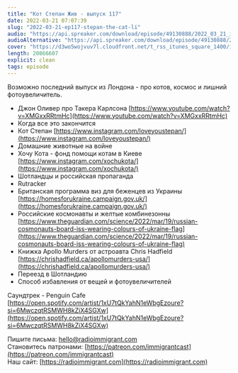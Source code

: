 ```yaml
---
title: "Кот Степан Жив - выпуск 117"
date: 2022-03-21 07:07:39
slug: "2022-03-21-ep117-stepan-the-cat-li"
audio: "https://api.spreaker.com/download/episode/49130888/2022_03_21_icast_ep117_stepan_the_cat_lives.mp3"
audioAlternative: "https://api.spreaker.com/download/episode/49130888/2022_03_21_icast_ep117_stepan_the_cat_lives.mp3"
cover: "https://d3wo5wojvuv7l.cloudfront.net/t_rss_itunes_square_1400/images.spreaker.com/original/de82818ef320522383a459583bf8a244.jpg"
length: 20866607
explicit: clean
tags: episode
---
```


Возможно последний выпуск из Лондона - про котов, космос и лишний фотоувеличитель.  
  
* Джон Оливер про Такера Карлсона [https://www.youtube.com/watch?v=XMGxxRRtmHc](https://www.youtube.com/watch?v=XMGxxRRtmHc)  
* Когда все это закончится  
* Кот Степан [https://www.instagram.com/loveyoustepan/](https://www.instagram.com/loveyoustepan/)  
* Домашние животные на войне  
* Хочу Кота - фонд помощи котам в Киеве [https://www.instagram.com/xochukota/](https://www.instagram.com/xochukota/)  
* Шотландцы и российская пропаганда  
* Rutracker  
* Британская программа виз для беженцев из Украины [https://homesforukraine.campaign.gov.uk/](https://homesforukraine.campaign.gov.uk/)  
* Российские космонавты и желтые комбинезонны [https://www.theguardian.com/science/2022/mar/19/russian-cosmonauts-board-iss-wearing-colours-of-ukraine-flag](https://www.theguardian.com/science/2022/mar/19/russian-cosmonauts-board-iss-wearing-colours-of-ukraine-flag)  
* Книжка Apollo Murders от астроавта Chris Hadfield [https://chrishadfield.ca/apollomurders-usa/](https://chrishadfield.ca/apollomurders-usa/)  
* Переезд в Шотландию  
* Способ избавления от вещей и фотоувеличителей  
  
Саундтрек - Penguin Cafe [https://open.spotify.com/artist/1xU7tQkYahN1eWbgEzoure?si=6MwczqtRSMWH8kZiX4SGXw](https://open.spotify.com/artist/1xU7tQkYahN1eWbgEzoure?si=6MwczqtRSMWH8kZiX4SGXw)  
  
Пишите письма: [hello@radioimmigrant.com](mailto:hello@radioimmigrant.com)  
Становитесь патронами: [https://patreon.com/immigrantcast](https://patreon.com/immigrantcast)  
Наш сайт: [https://radioimmigrant.com](https://radioimmigrant.com)
